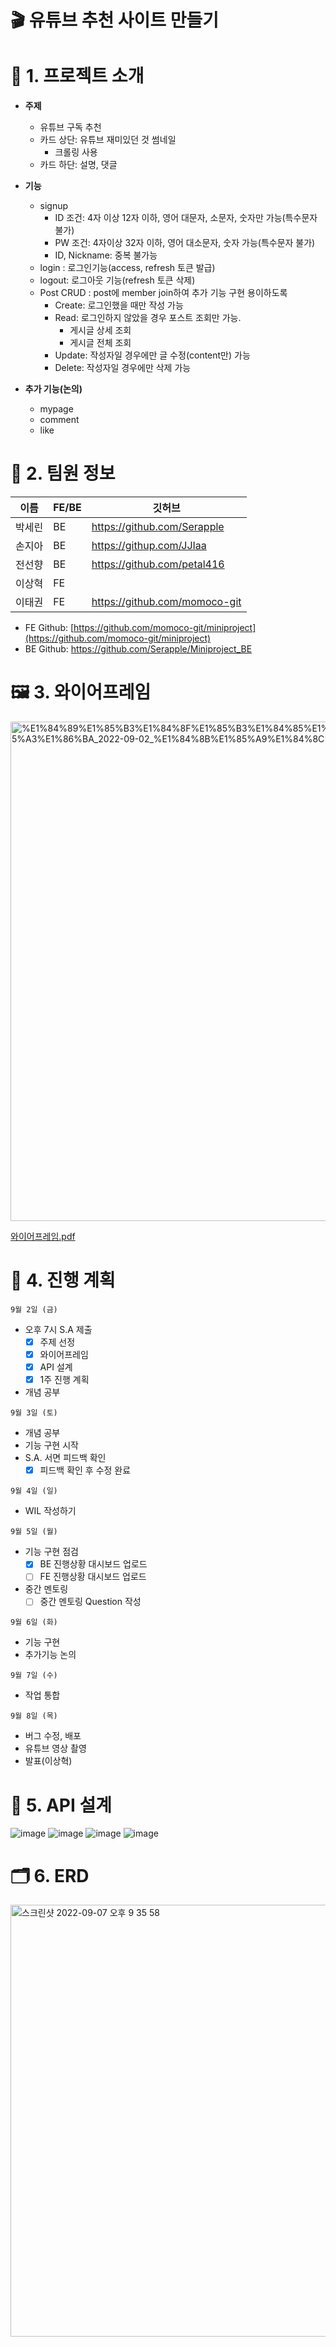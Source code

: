 
# 🎬 유튜브 추천 사이트 만들기


# 🔎 1. 프로젝트 소개

- **주제**
    - 유튜브 구독 추천
    - 카드 상단: 유튜브 재미있던 것 썸네일
        - 크롤링 사용
    - 카드 하단: 설명, 댓글

- **기능**
    - signup
        - ID 조건: 4자 이상 12자 이하, 영어 대문자, 소문자, 숫자만 가능(특수문자 불가)
        - PW 조건: 4자이상 32자 이하, 영어 대소문자, 숫자 가능(특수문자 불가)
        - ID, Nickname: 중복 불가능
    - login : 로그인기능(access, refresh 토큰 발급)
    - logout: 로그아웃 기능(refresh 토큰 삭제)
    - Post CRUD : post에 member join하여 추가 기능 구현 용이하도록
        - Create: 로그인했을 때만 작성 가능
        - Read: 로그인하지 않았을 경우 포스트 조회만 가능.
            - 게시글 상세 조회
            - 게시글 전체 조회
        - Update: 작성자일 경우에만 글 수정(content만) 가능
        - Delete: 작성자일 경우에만 삭제 가능

- **추가 기능(논의)**
    - mypage
    - comment 
    - like
    

# 👥 2. 팀원 정보

| 이름 | FE/BE | 깃허브 |
| --- | --- | --- |
| 박세린 | BE | https://github.com/Serapple |
| 손지아 | BE | https://githup.com/JJIaa |
| 전선향 | BE | https://github.com/petal416 |
| 이상혁 | FE |  |
| 이태권 | FE |  https://github.com/momoco-git |

- FE Github:  [https://github.com/momoco-git/miniproject](https://github.com/momoco-git/miniproject)
- BE Github:  https://github.com/Serapple/Miniproject_BE

# 🖼 3. 와이어프레임

<img width="799" alt="%E1%84%89%E1%85%B3%E1%84%8F%E1%85%B3%E1%84%85%E1%85%B5%E1%86%AB%E1%84%89%E1%85%A3%E1%86%BA_2022-09-02_%E1%84%8B%E1%85%A9%E1%84%8C%E1%85%A5%E1%86%AB_11 05 48" src="https://user-images.githubusercontent.com/110282569/188422856-d35c379c-9f6b-4f7a-90e0-14478d097071.png">

[와이어프레임.pdf](https://github.com/Serapple/miniproject_BE/files/9488884/default.pdf)



# 📆 4. 진행 계획

`9월 2일 (금)`

- 오후 7시 S.A 제출
    - [x]  주제 선정
    - [x]  와이어프레임
    - [x]  API 설계
    - [x]  1주 진행 계획
- 개념 공부

`9월 3일 (토)`

- 개념 공부
- 기능 구현 시작
- S.A. 서면 피드백 확인
    - [x]  피드백 확인 후 수정 완료

`9월 4일 (일)`

- WIL 작성하기

`9월 5일 (월)`

- 기능 구현 점검
    - [x]  BE 진행상황 대시보드 업로드
    - [ ]  FE 진행상황 대시보드 업로드
- 중간 멘토링
    - [ ]  중간 멘토링 Question 작성

`9월 6일 (화)`

- 기능 구현
- 추가기능 논의

`9월 7일 (수)`

- 작업 통합

`9월 8일 (목)`

- 버그 수정, 배포
- 유튜브 영상 촬영
- 발표(이상혁)


# 🧾 5. API 설계

![image](https://user-images.githubusercontent.com/110282569/188882660-c3211779-cab3-41e2-b521-92c32a8352c7.png)
![image](https://user-images.githubusercontent.com/110282569/188882737-8cc50220-5851-40d5-bef8-ab525f1fccc8.png)
![image](https://user-images.githubusercontent.com/110282569/188882788-d028a66c-399e-4b0d-9c0b-a73349607207.png)
![image](https://user-images.githubusercontent.com/110282569/188882838-b3758b0c-03db-4fac-ace4-ed1778624590.png)

# 🗂 6. ERD
<img width="691" alt="스크린샷 2022-09-07 오후 9 35 58" src="https://user-images.githubusercontent.com/110282569/188879917-6272fd1f-33c3-4721-8652-03aa3e1d0b4b.png">


